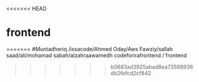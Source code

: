 <<<<<<< HEAD
# frontend
=======
#Muntadheriq /issacode/Ahmed Oday/Aws Fawziy/sallah saad/ali/mohamad sabah/alzahraawamedh
codeforirafrontend / frontend 
 
>>>>>>> b0683ad3925abad8ea73588936db2fefcd2cf842
